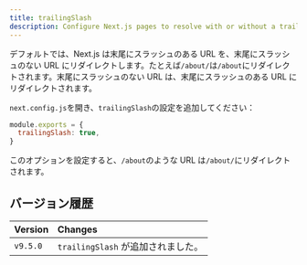 ```yaml
---
title: trailingSlash
description: Configure Next.js pages to resolve with or without a trailing slash.
---
```


デフォルトでは、Next.js は末尾にスラッシュのある URL を、末尾にスラッシュのない URL にリダイレクトします。たとえば`/about/`は`/about`にリダイレクトされます。末尾にスラッシュのない URL は、末尾にスラッシュのある URL にリダイレクトされます。

`next.config.js`を開き、`trailingSlash`の設定を追加してください：

```js title="next.config.js"
module.exports = {
  trailingSlash: true,
}
```

このオプションを設定すると、`/about`のような URL は`/about/`にリダイレクトされます。

## バージョン履歴

| Version  | Changes                            |
| :------- | :--------------------------------- |
| `v9.5.0` | `trailingSlash` が追加されました。 |
